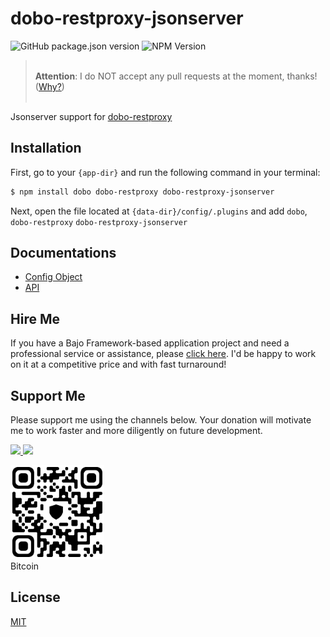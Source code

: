 # dobo-restproxy-jsonserver

![GitHub package.json version](https://img.shields.io/github/package-json/v/ardhi/dobo-restproxy-jsonserver) ![NPM Version](https://img.shields.io/npm/v/dobo-restproxy-jsonserver)

> <br />**Attention**: I do NOT accept any pull requests at the moment, thanks! ([Why?](https://github.com/ardhi/bajo/blob/main/tutorial/00-welcome.md#contribution))<br /><br />

Jsonserver support for [dobo-restproxy](https://github.com/ardhi/dobo-restproxy)

## Installation

First, go to your ```{app-dir}``` and run the following command in your terminal:

```bash
$ npm install dobo dobo-restproxy dobo-restproxy-jsonserver
```

Next, open the file located at ```{data-dir}/config/.plugins``` and add ```dobo```, ```dobo-restproxy``` ```dobo-restproxy-jsonserver```

## Documentations

- [Config Object](tutorial/00-config.md)
- [API](https://ardhi.github.io/dobo-restproxy-jsonserver)

## Hire Me

If you have a Bajo Framework-based application project and need a professional service or assistance, please <a href="https://github.com/ardhi#pro-service">click here</a>. I'd be happy to work on it at a competitive price and with fast turnaround!

## Support Me

Please support me using the channels below. Your donation will motivate me to work faster and more diligently on future development.

<a href="https://www.patreon.com/bajoframework">
  <img src="https://img.shields.io/badge/Patreon-f2c3b2?style=flat&logo=patreon" height="50">
</a>
<a href="https://www.paypal.com/ncp/payment/EWLERL7SCUU64">
  <img src="https://img.shields.io/badge/Paypal-blue?style=flat&logo=paypal" height="50">
</a>

<p>
<div><img alt="bc1qwtv78cwp9ef8hnqaw84fxg5856l0pggqe32g6f" src="docs/static/bitcoin.jpeg" width="150" height="150" /><br>Bitcoin</div>
</p>

## License

[MIT](LICENSE)
